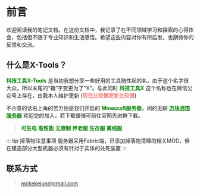 # 前言

欢迎阅读我的笔记文档。在这份文档中，我记录了在不同领域学习和探索的心得体会，包括但不限于专业知识和生活感悟。希望这些内容对你有所启发，也期待你的反馈和交流。

## 什么是X-Tools？

<strong style="color:green;">科技工具X-Tools</strong> 是当初我想分享一些好用的工具随性起的名，由于这个名字很大众，所以末尾的“箱”字变更为了“X”。与此同时 <strong style="color:green;">科技工具X</strong> 这个名称也在微信公众号上存在，由我本人维护更新 (<strong style="color:#F08080;">现在比较懒更新比较慢</strong>)

不介意的话右上角的苦力怕是我们开启的 <strong style="color:green;">Minecraft服务器</strong>，闲的无聊 <strong><a href="https://tavernce.shop/" target="_blank" style="color:green; ">方块酒馆服务器</a></strong> 欢迎您的加入，若下载缓慢可前往官网先进群下载。

> <strong style="color:green;">可生电</strong>  <strong style="color:green;">高性能</strong>    <strong style="color:green;">无限制</strong>  <strong style="color:green;">养老服</strong>  <strong style="color:green;">生存服</strong>  <strong style="color:green;">离线服</strong>
>
::: tip 掉落物注意事项
服务器采用Fabric端，已添加掉落物清理的相关MOD，但在建造部分大型机器必须有针对于实体的处死装置
:::

## 联系方式

> <mckekejun@gmail.com>
